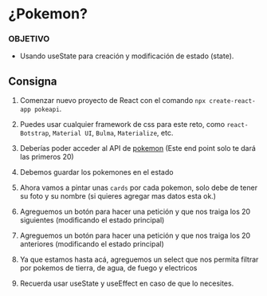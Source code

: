 # ¿Pokemon?

### OBJETIVO
- Usando useState para creación y modificación de estado (state).


## Consigna

1. Comenzar nuevo proyecto de React con el comando `npx create-react-app pokeapi`.

2. Puedes usar cualquier framework de css para este reto, como `react-Botstrap`, `Material UI`, `Bulma`, `Materialize`, etc.

4. Deberías poder acceder al API de [pokemon](https://pokeapi.co/api/v2/pokemon/?offset=0&limit=20) (Este end point solo te dará las primeros 20)

5. Debemos guardar los pokemones en el estado 

6. Ahora vamos a pintar unas `cards` por cada pokemon, solo debe de tener su foto y su nombre (si quieres agregar mas datos esta ok.)

7. Agreguemos un botón para hacer una petición y que nos traiga los 20 siguientes (modificando el estado principal)

8. Agreguemos un botón para hacer una petición y que nos traiga los 20 anteriores (modificando el estado principal)

9. Ya que estamos hasta acá, agreguemos un select que nos permita filtrar por pokemos de tierra, de agua, de fuego y electricos

10. Recuerda usar useState y useEffect en caso de que lo necesites. 
